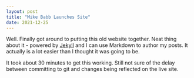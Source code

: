 ```yaml
---
layout: post
title: "Mike Babb Launches Site"
date: 2021-12-25
---
```


Well. Finally got around to putting this old website together. Neat thing about it - powered by [Jekyll](http://jekyllrb.com) and I can use Markdown to author my posts. It actually is a lot easier than I thought it was going to be.

It took about 30 minutes to get this working. Still not sure of the delay between committing to git and changes being reflected on the live site. 
